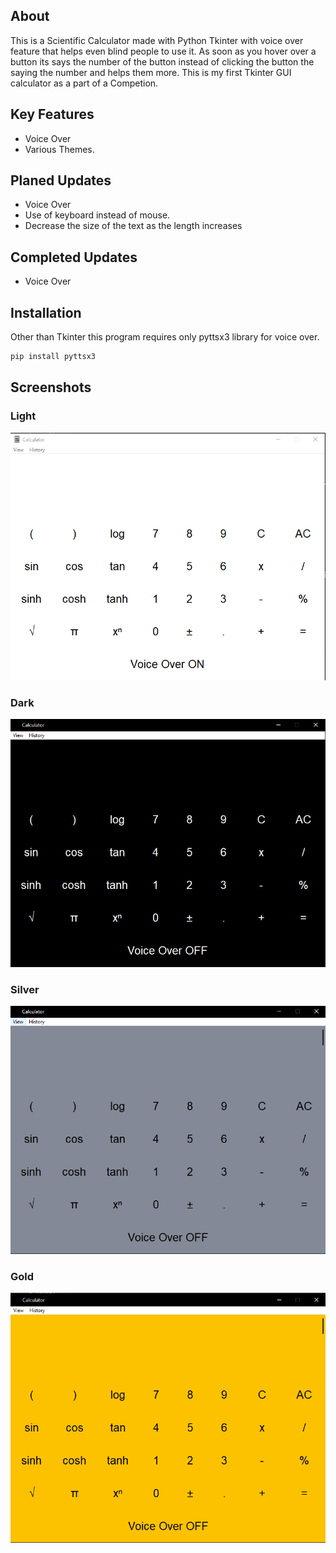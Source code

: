 ## About

This is a Scientific Calculator made with Python Tkinter with voice over feature that helps even blind people to use it. As soon as you hover over a button its says the number of the button instead of clicking the button the saying the number and helps them more. This is my first Tkinter GUI calculator as a part of a Competion.

## Key Features

* Voice Over
* Various Themes.

## Planed Updates

* Voice Over
* Use of keyboard instead of mouse.
* Decrease the size of the text as the length increases

## Completed Updates

* Voice Over

## Installation

Other than Tkinter this program requires only pyttsx3 library for voice over.

```bash
pip install pyttsx3
```


## Screenshots


### Light

![alt text](https://github.com/JohanJomy/TkinterCalculator/blob/master/images/CalculatorLight.PNG)


### Dark

![alt text](https://github.com/JohanJomy/TkinterCalculator/blob/master/images/CalculatorDark.PNG)


### Silver

![alt text](https://github.com/JohanJomy/TkinterCalculator/blob/master/images/CalculatorSilver.PNG)


### Gold

![alt text](https://github.com/JohanJomy/TkinterCalculator/blob/master/images/CalculatorGold.PNG)
